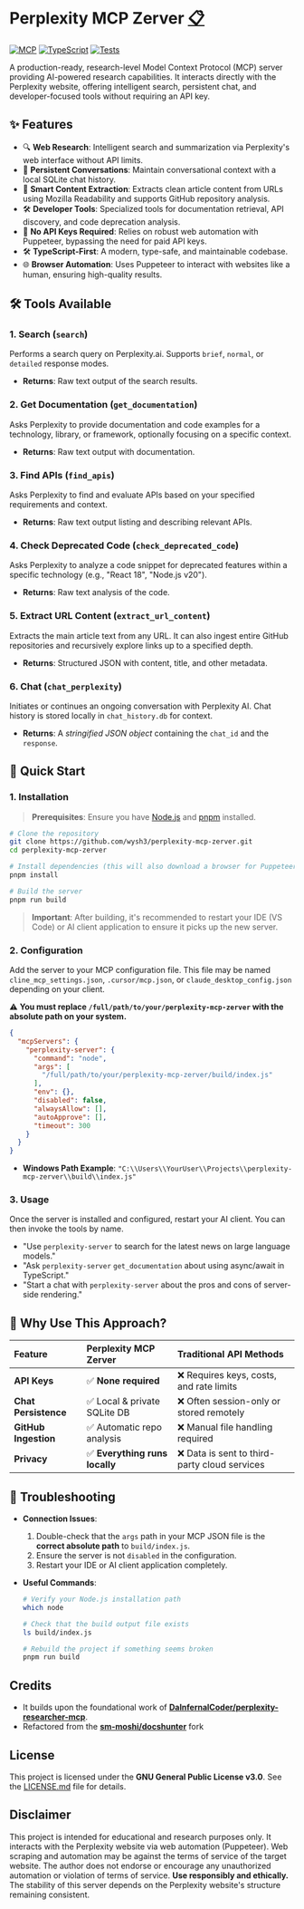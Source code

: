 # Perplexity MCP Zerver <a href="https://raw.githubusercontent.com/wysh3/perplexity-mcp-zerver/main/README.md" title="Copy Full README Content (opens raw file view)">📋</a>

[![MCP](https://img.shields.io/badge/MCP-Compatible-purple)](https://modelcontextprotocol.io/)
[![TypeScript](https://img.shields.io/badge/TypeScript-Clean-blue)](https://www.typescriptlang.org/)
[![Tests](https://img.shields.io/badge/tests-passing-brightgreen)]()

A production-ready, research-level Model Context Protocol (MCP) server providing AI-powered research capabilities. It interacts directly with the Perplexity website, offering intelligent search, persistent chat, and developer-focused tools without requiring an API key.

## ✨ Features

- 🔍 **Web Research**: Intelligent search and summarization via Perplexity's web interface without API limits.
- 💬 **Persistent Conversations**: Maintain conversational context with a local SQLite chat history.
- 📄 **Smart Content Extraction**: Extracts clean article content from URLs using Mozilla Readability and supports GitHub repository analysis.
- 🛠️ **Developer Tools**: Specialized tools for documentation retrieval, API discovery, and code deprecation analysis.
- 🚫 **No API Keys Required**: Relies on robust web automation with Puppeteer, bypassing the need for paid API keys.
- 🛠️ **TypeScript-First**: A modern, type-safe, and maintainable codebase.
- 🌐 **Browser Automation**: Uses Puppeteer to interact with websites like a human, ensuring high-quality results.

## 🛠️ Tools Available

### 1. Search (`search`)
Performs a search query on Perplexity.ai. Supports `brief`, `normal`, or `detailed` response modes.
*   **Returns**: Raw text output of the search results.

### 2. Get Documentation (`get_documentation`)
Asks Perplexity to provide documentation and code examples for a technology, library, or framework, optionally focusing on a specific context.
*   **Returns**: Raw text output with documentation.

### 3. Find APIs (`find_apis`)
Asks Perplexity to find and evaluate APIs based on your specified requirements and context.
*   **Returns**: Raw text output listing and describing relevant APIs.

### 4. Check Deprecated Code (`check_deprecated_code`)
Asks Perplexity to analyze a code snippet for deprecated features within a specific technology (e.g., "React 18", "Node.js v20").
*   **Returns**: Raw text analysis of the code.

### 5. Extract URL Content (`extract_url_content`)
Extracts the main article text from any URL. It can also ingest entire GitHub repositories and recursively explore links up to a specified depth.
*   **Returns**: Structured JSON with content, title, and other metadata.

### 6. Chat (`chat_perplexity`)
Initiates or continues an ongoing conversation with Perplexity AI. Chat history is stored locally in `chat_history.db` for context.
*   **Returns**: A *stringified JSON object* containing the `chat_id` and the `response`.

## 🚀 Quick Start

### 1. Installation
> **Prerequisites**: Ensure you have [Node.js](https://nodejs.org/) and [pnpm](https://pnpm.io/installation) installed.

```bash
# Clone the repository
git clone https://github.com/wysh3/perplexity-mcp-zerver.git
cd perplexity-mcp-zerver

# Install dependencies (this will also download a browser for Puppeteer)
pnpm install

# Build the server
pnpm run build
```
> **Important**: After building, it's recommended to restart your IDE (VS Code) or AI client application to ensure it picks up the new server.

### 2. Configuration

Add the server to your MCP configuration file. This file may be named `cline_mcp_settings.json`, `.cursor/mcp.json`, or `claude_desktop_config.json` depending on your client.

⚠️ **You must replace `/full/path/to/your/perplexity-mcp-zerver` with the absolute path on your system.**

```json
{
  "mcpServers": {
    "perplexity-server": {
      "command": "node",
      "args": [
        "/full/path/to/your/perplexity-mcp-zerver/build/index.js"
      ],
      "env": {},
      "disabled": false,
      "alwaysAllow": [],
      "autoApprove": [],
      "timeout": 300
    }
  }
}
```
*   **Windows Path Example**: `"C:\\Users\\YourUser\\Projects\\perplexity-mcp-zerver\\build\\index.js"`

### 3. Usage

Once the server is installed and configured, restart your AI client. You can then invoke the tools by name.

*   "Use `perplexity-server` to search for the latest news on large language models."
*   "Ask `perplexity-server` `get_documentation` about using async/await in TypeScript."
*   "Start a chat with `perplexity-server` about the pros and cons of server-side rendering."

## 🤔 Why Use This Approach?

| Feature | Perplexity MCP Zerver | Traditional API Methods |
| :--- | :--- | :--- |
| **API Keys** | ✅ **None required** | ❌ Requires keys, costs, and rate limits |
| **Chat Persistence** | ✅ Local & private SQLite DB | ❌ Often session-only or stored remotely |
| **GitHub Ingestion**| ✅ Automatic repo analysis | ❌ Manual file handling required |
| **Privacy** | ✅ **Everything runs locally** | ❌ Data is sent to third-party cloud services |

## 🔧 Troubleshooting

*   **Connection Issues**:
    1.  Double-check that the `args` path in your MCP JSON file is the **correct absolute path** to `build/index.js`.
    2.  Ensure the server is not `disabled` in the configuration.
    3.  Restart your IDE or AI client application completely.

*   **Useful Commands**:
    ```bash
    # Verify your Node.js installation path
    which node

    # Check that the build output file exists
    ls build/index.js

    # Rebuild the project if something seems broken
    pnpm run build
    ```

## Credits
*   It builds upon the foundational work of [**DaInfernalCoder/perplexity-researcher-mcp**](https://github.com/DaInfernalCoder/perplexity-researcher-mcp).
*   Refactored from the [**sm-moshi/docshunter**](https://github.com/sm-moshi/docshunter) fork

## License

This project is licensed under the **GNU General Public License v3.0**. See the [LICENSE.md](LICENSE) file for details.

## Disclaimer

This project is intended for educational and research purposes only. It interacts with the Perplexity website via web automation (Puppeteer). Web scraping and automation may be against the terms of service of the target website. The author does not endorse or encourage any unauthorized automation or violation of terms of service. **Use responsibly and ethically.** The stability of this server depends on the Perplexity website's structure remaining consistent.